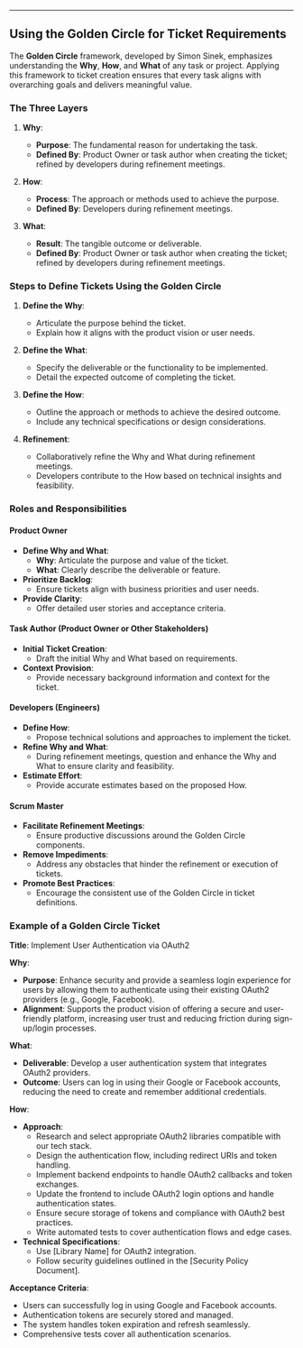 
---

## Using the Golden Circle for Ticket Requirements

The **Golden Circle** framework, developed by Simon Sinek, emphasizes understanding the **Why**, **How**, and **What** of any task or project. Applying this framework to ticket creation ensures that every task aligns with overarching goals and delivers meaningful value.

### The Three Layers

1. **Why**:
    - **Purpose**: The fundamental reason for undertaking the task.
    - **Defined By**: Product Owner or task author when creating the ticket; refined by developers during refinement meetings.

2. **How**:
    - **Process**: The approach or methods used to achieve the purpose.
    - **Defined By**: Developers during refinement meetings.

3. **What**:
    - **Result**: The tangible outcome or deliverable.
    - **Defined By**: Product Owner or task author when creating the ticket; refined by developers during refinement meetings.

### Steps to Define Tickets Using the Golden Circle

1. **Define the Why**:
    - Articulate the purpose behind the ticket.
    - Explain how it aligns with the product vision or user needs.

2. **Define the What**:
    - Specify the deliverable or the functionality to be implemented.
    - Detail the expected outcome of completing the ticket.

3. **Define the How**:
    - Outline the approach or methods to achieve the desired outcome.
    - Include any technical specifications or design considerations.

4. **Refinement**:
    - Collaboratively refine the Why and What during refinement meetings.
    - Developers contribute to the How based on technical insights and feasibility.

### Roles and Responsibilities

#### Product Owner

- **Define Why and What**:
    - **Why**: Articulate the purpose and value of the ticket.
    - **What**: Clearly describe the deliverable or feature.
- **Prioritize Backlog**:
    - Ensure tickets align with business priorities and user needs.
- **Provide Clarity**:
    - Offer detailed user stories and acceptance criteria.

#### Task Author (Product Owner or Other Stakeholders)

- **Initial Ticket Creation**:
    - Draft the initial Why and What based on requirements.
- **Context Provision**:
    - Provide necessary background information and context for the ticket.

#### Developers (Engineers)

- **Define How**:
    - Propose technical solutions and approaches to implement the ticket.
- **Refine Why and What**:
    - During refinement meetings, question and enhance the Why and What to ensure clarity and feasibility.
- **Estimate Effort**:
    - Provide accurate estimates based on the proposed How.

#### Scrum Master

- **Facilitate Refinement Meetings**:
    - Ensure productive discussions around the Golden Circle components.
- **Remove Impediments**:
    - Address any obstacles that hinder the refinement or execution of tickets.
- **Promote Best Practices**:
    - Encourage the consistent use of the Golden Circle in ticket definitions.

### Example of a Golden Circle Ticket

**Title**: Implement User Authentication via OAuth2

**Why**:
- **Purpose**: Enhance security and provide a seamless login experience for users by allowing them to authenticate using their existing OAuth2 providers (e.g., Google, Facebook).
- **Alignment**: Supports the product vision of offering a secure and user-friendly platform, increasing user trust and reducing friction during sign-up/login processes.

**What**:
- **Deliverable**: Develop a user authentication system that integrates OAuth2 providers.
- **Outcome**: Users can log in using their Google or Facebook accounts, reducing the need to create and remember additional credentials.

**How**:
- **Approach**:
    - Research and select appropriate OAuth2 libraries compatible with our tech stack.
    - Design the authentication flow, including redirect URIs and token handling.
    - Implement backend endpoints to handle OAuth2 callbacks and token exchanges.
    - Update the frontend to include OAuth2 login options and handle authentication states.
    - Ensure secure storage of tokens and compliance with OAuth2 best practices.
    - Write automated tests to cover authentication flows and edge cases.
- **Technical Specifications**:
    - Use [Library Name] for OAuth2 integration.
    - Follow security guidelines outlined in the [Security Policy Document].

**Acceptance Criteria**:
- Users can successfully log in using Google and Facebook accounts.
- Authentication tokens are securely stored and managed.
- The system handles token expiration and refresh seamlessly.
- Comprehensive tests cover all authentication scenarios.
